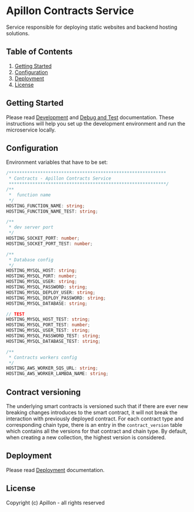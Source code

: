 # Apillon Contracts Service

Service responsible for deploying static websites and backend hosting solutions.

## Table of Contents

1. [Getting Started](#getting-started)
2. [Configuration](#configuration)
3. [Deployment](#deployment)
4. [License](#license)

## Getting Started

Please read [Development](../../docs/development.md)
and [Debug and Test](../../docs/debug-and-test.md) documentation. These
instructions will help you set up the development environment and run the
microservice locally.

## Configuration

Environment variables that have to be set:

```ts
/************************************************************
 * Contracts - Apillon Contracts Service
 ************************************************************/
/**
 *  function name
 */
HOSTING_FUNCTION_NAME: string;
HOSTING_FUNCTION_NAME_TEST: string;

/**
 * dev server port
 */
HOSTING_SOCKET_PORT: number;
HOSTING_SOCKET_PORT_TEST: number;

/**
 * Database config
 */
HOSTING_MYSQL_HOST: string;
HOSTING_MYSQL_PORT: number;
HOSTING_MYSQL_USER: string;
HOSTING_MYSQL_PASSWORD: string;
HOSTING_MYSQL_DEPLOY_USER: string;
HOSTING_MYSQL_DEPLOY_PASSWORD: string;
HOSTING_MYSQL_DATABASE: string;

// TEST
HOSTING_MYSQL_HOST_TEST: string;
HOSTING_MYSQL_PORT_TEST: number;
HOSTING_MYSQL_USER_TEST: string;
HOSTING_MYSQL_PASSWORD_TEST: string;
HOSTING_MYSQL_DATABASE_TEST: string;

/**
 * Contracts workers config
 */
HOSTING_AWS_WORKER_SQS_URL: string;
HOSTING_AWS_WORKER_LAMBDA_NAME: string;
```

## Contract versioning

The underlying smart contracts is versioned such that if there are ever new
breaking changes introduces to the smart contract, it will not break the
interaction with previously deployed contract.
For each contract type and corresponding chain type, there is an entry in
the `contract_version` table which contains all the versions for that contract
and chain type. By default, when creating a new collection, the highest version
is considered.

## Deployment

Please read [Deployment](../../docs/deployment.md) documentation.

## License

Copyright (c) Apillon - all rights reserved

